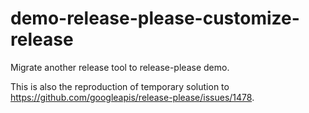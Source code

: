 # demo-release-please-customize-release

Migrate another release tool to release-please demo.

This is also the reproduction of temporary solution to https://github.com/googleapis/release-please/issues/1478.

